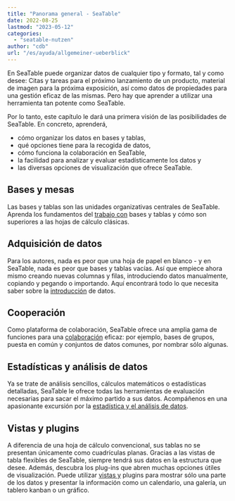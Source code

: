 ```yaml
---
title: "Panorama general - SeaTable"
date: 2022-08-25
lastmod: "2023-05-12"
categories: 
  - "seatable-nutzen"
author: "cdb"
url: "/es/ayuda/allgemeiner-ueberblick"
---
```


En SeaTable puede organizar datos de cualquier tipo y formato, tal y como desee: Citas y tareas para el próximo lanzamiento de un producto, material de imagen para la próxima exposición, así como datos de propiedades para una gestión eficaz de las mismas. Pero hay que aprender a utilizar una herramienta tan potente como SeaTable.

Por lo tanto, este capítulo le dará una primera visión de las posibilidades de SeaTable. En concreto, aprenderá,

- cómo organizar los datos en bases y tablas,
- qué opciones tiene para la recogida de datos,
- cómo funciona la colaboración en SeaTable,
- la facilidad para analizar y evaluar estadísticamente los datos y
- las diversas opciones de visualización que ofrece SeaTable.

## Bases y mesas

Las bases y tablas son las unidades organizativas centrales de SeaTable. Aprenda los fundamentos del [trabajo con](https://seatable.io/es/docs/seatable-nutzen/einfuehrung-in-die-arbeit-mit-bases-und-tabellen/) bases y tablas y cómo son superiores a las hojas de cálculo clásicas.

## Adquisición de datos

Para los autores, nada es peor que una hoja de papel en blanco - y en SeaTable, nada es peor que bases y tablas vacías. Así que empiece ahora mismo creando nuevas columnas y filas, introduciendo datos manualmente, copiando y pegando o importando. Aquí encontrará todo lo que necesita saber sobre la [introducción](https://seatable.io/es/docs/seatable-nutzen/datenerfassung/) de datos.

## Cooperación

Como plataforma de colaboración, SeaTable ofrece una amplia gama de funciones para una [colaboración](https://seatable.io/es/docs/seatable-nutzen/zusammenarbeit/) eficaz: por ejemplo, bases de grupos, puesta en común y conjuntos de datos comunes, por nombrar sólo algunas.

## Estadísticas y análisis de datos

Ya se trate de análisis sencillos, cálculos matemáticos o estadísticas detalladas, SeaTable le ofrece todas las herramientas de evaluación necesarias para sacar el máximo partido a sus datos. Acompáñenos en una apasionante excursión por la [estadística y el análisis de datos](https://seatable.io/es/docs/seatable-nutzen/statistiken/).

## Vistas y plugins

A diferencia de una hoja de cálculo convencional, sus tablas no se presentan únicamente como cuadrículas planas. Gracias a las vistas de tabla flexibles de SeaTable, siempre tendrá sus datos en la estructura que desee. Además, descubra los plug-ins que abren muchas opciones útiles de visualización. Puede utilizar [vistas y](https://seatable.io/es/docs/seatable-nutzen/ansichten/) plugins para mostrar sólo una parte de los datos y presentar la información como un calendario, una galería, un tablero kanban o un gráfico.
